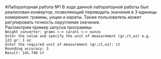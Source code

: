 #Лабораторная работа №1
В ходе данной лабораторной работы был реализован конвертор, позволяющий переводить
значения в 3 единицы измерения: граммы, унции и караты.
Также пользователь может регулировать точность округления значения.\
Рассмотрим пример запуска программы: \
```Weight converter: grams <-> carats <-> ounce``` \
```Enter the value and specify the unit of measurement (gr,ct,oz) e.g. 123 gr: 1 oz```\
```Enter the required unit of measurement (gr,ct,oz): ct```\
```Rounding accuracy: 3```\
```Result: 141.748 ct```